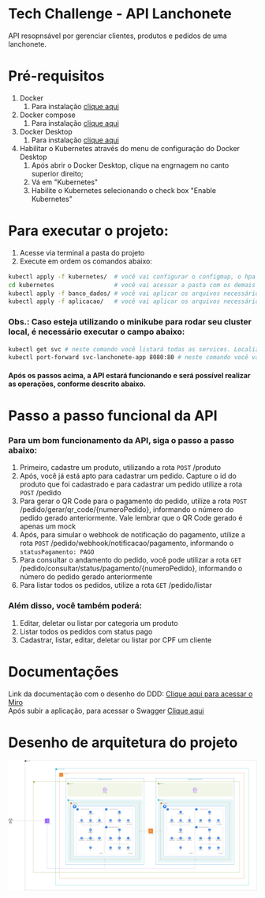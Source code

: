 # Tech Challenge - API Lanchonete

API resopnsável por gerenciar clientes, produtos e pedidos de uma lanchonete.

# Pré-requisitos
1. Docker
   1. Para instalação [clique aqui](https://www.docker.com/get-started/)
2. Docker compose
   1. Para instalação [clique aqui](https://docs.docker.com/compose/install/)
3. Docker Desktop
   1. Para instalação [clique aqui](https://www.docker.com/products/docker-desktop/)
4. Habilitar o Kubernetes através do menu de configuração do Docker Desktop
   1. Após abrir o Docker Desktop, clique na engrnagem no canto superior direito;
   2. Vá em "Kubernetes"
   3. Habilite o Kubernetes selecionando o check box "Enable Kubernetes"

# Para executar o projeto:
1. Acesse via terminal a pasta do projeto
2. Execute em ordem os comandos abaixo: 
```bash
kubectl apply -f kubernetes/  # você vai configurar o configmap, o hpa e as métricas do cluster
cd kubernetes                 # você vai acessar a pasta com os demais arquivos do cluster kubernetes
kubectl apply -f banco_dados/ # você vai aplicar os arquivos necessários para subir o banco de dados 
kubectl apply -f aplicacao/   # você vai aplicar os arquivos necessários para subir a aplicação
```

### Obs.: Caso esteja utilizando o minikube para rodar seu cluster local, é necessário executar o campo abaixo:
```bash
kubectl get svc # neste comando você listará todas as services. Localize a service do app (svc-lanchonete-app)
kubectl port-forward svc-lanchonete-app 8080:80 # neste comando você vai direcionar todas as chamadas da porta 8080 para a porta 80 do cluster
```

#### Após os passos acima, a API estará funcionando e será possível realizar as operações, conforme descrito abaixo.

# Passo a passo funcional da API

### Para um bom funcionamento da API, siga o passo a passo abaixo: 
1. Primeiro, cadastre um produto, utilizando a rota ```POST``` /produto
2. Após, você já está apto para cadastrar um pedido. Capture o id do produto que foi cadastrado e para cadastrar um 
pedido utilize a rota ```POST``` /pedido
3. Para gerar o QR Code para o pagamento do pedido, utilize a rota ```POST``` /pedido/gerar/qr_code/{numeroPedido}, 
informando o número do pedido gerado anteriormente. Vale lembrar que o QR Code gerado é apenas um mock
4. Após, para simular o webhook de notificação do pagamento, utilize a rota `POST` /pedido/webhook/notificacao/pagamento, 
informando o `statusPagamento: PAGO`
5. Para consultar o andamento do pedido, você pode utilizar a rota `GET` /pedido/consultar/status/pagamento/{numeroPedido}, 
informando o número do pedido gerado anteriormente
6. Para listar todos os pedidos, utilize a rota `GET` /pedido/listar

### Além disso, você também poderá:
1. Editar, deletar ou listar por categoria um produto
2. Listar todos os pedidos com status pago
3. Cadastrar, listar, editar, deletar ou listar por CPF um cliente

# Documentações

Link da documentação com o desenho do DDD: [Clique aqui para acessar o Miro](https://miro.com/app/board/uXjVKHPTdLg=/?share_link_id=544608334788)
<br>
Após subir a aplicação, para acessar o Swagger [Clique aqui](http://localhost:8080/swagger-ui/index.html)

# Desenho de arquitetura do projeto

![](arquitetura/tech-challenge-fiap-fase-2.png)